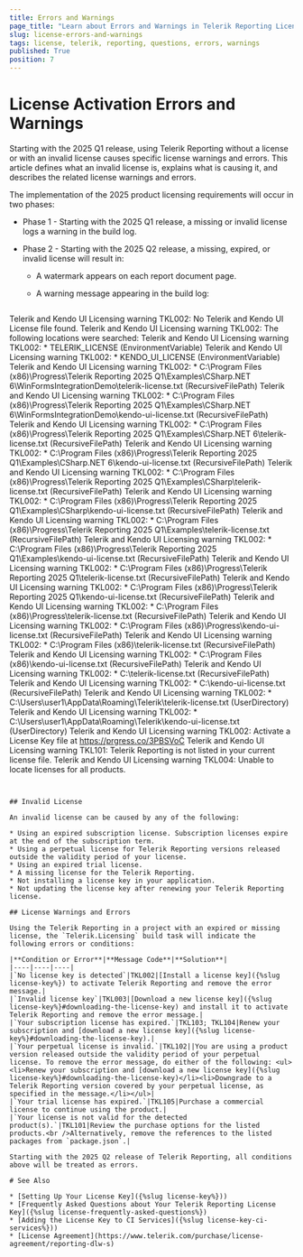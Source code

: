 ```yaml
---
title: Errors and Warnings
page_title: "Learn about Errors and Warnings in Telerik Reporting Licensing."
slug: license-errors-and-warnings
tags: license, telerik, reporting, questions, errors, warnings
published: True
position: 7
---
```


# License Activation Errors and Warnings

Starting with the 2025 Q1 release, using Telerik Reporting without a license or with an invalid license causes specific license warnings and errors. This article defines what an invalid license is, explains what is causing it, and describes the related license warnings and errors.

The implementation of the 2025 product licensing requirements will occur in two phases:

* Phase 1 - Starting with the 2025 Q1 release, a missing or invalid license logs a warning in the build log.
* Phase 2 - Starting with the 2025 Q2 release, a missing, expired, or invalid license will result in:

  - A watermark appears on each report document page.
  - A warning message appearing in the build log:

    ````
Telerik and Kendo UI Licensing warning TKL002: No Telerik and Kendo UI License file found.
    Telerik and Kendo UI Licensing warning TKL002: The following locations were searched:
    Telerik and Kendo UI Licensing warning TKL002:  * TELERIK_LICENSE (EnvironmentVariable)
    Telerik and Kendo UI Licensing warning TKL002:  * KENDO_UI_LICENSE (EnvironmentVariable)
    Telerik and Kendo UI Licensing warning TKL002:  * C:\Program Files (x86)\Progress\Telerik Reporting 2025 Q1\Examples\CSharp\.NET 6\WinFormsIntegrationDemo\telerik-license.txt (RecursiveFilePath)
    Telerik and Kendo UI Licensing warning TKL002:  * C:\Program Files (x86)\Progress\Telerik Reporting 2025 Q1\Examples\CSharp\.NET 6\WinFormsIntegrationDemo\kendo-ui-license.txt (RecursiveFilePath)
    Telerik and Kendo UI Licensing warning TKL002:  * C:\Program Files (x86)\Progress\Telerik Reporting 2025 Q1\Examples\CSharp\.NET 6\telerik-license.txt (RecursiveFilePath)
    Telerik and Kendo UI Licensing warning TKL002:  * C:\Program Files (x86)\Progress\Telerik Reporting 2025 Q1\Examples\CSharp\.NET 6\kendo-ui-license.txt (RecursiveFilePath)
    Telerik and Kendo UI Licensing warning TKL002:  * C:\Program Files (x86)\Progress\Telerik Reporting 2025 Q1\Examples\CSharp\telerik-license.txt (RecursiveFilePath)
    Telerik and Kendo UI Licensing warning TKL002:  * C:\Program Files (x86)\Progress\Telerik Reporting 2025 Q1\Examples\CSharp\kendo-ui-license.txt (RecursiveFilePath)
    Telerik and Kendo UI Licensing warning TKL002:  * C:\Program Files (x86)\Progress\Telerik Reporting 2025 Q1\Examples\telerik-license.txt (RecursiveFilePath)
    Telerik and Kendo UI Licensing warning TKL002:  * C:\Program Files (x86)\Progress\Telerik Reporting 2025 Q1\Examples\kendo-ui-license.txt (RecursiveFilePath)
    Telerik and Kendo UI Licensing warning TKL002:  * C:\Program Files (x86)\Progress\Telerik Reporting 2025 Q1\telerik-license.txt (RecursiveFilePath)
    Telerik and Kendo UI Licensing warning TKL002:  * C:\Program Files (x86)\Progress\Telerik Reporting 2025 Q1\kendo-ui-license.txt (RecursiveFilePath)
    Telerik and Kendo UI Licensing warning TKL002:  * C:\Program Files (x86)\Progress\telerik-license.txt (RecursiveFilePath)
    Telerik and Kendo UI Licensing warning TKL002:  * C:\Program Files (x86)\Progress\kendo-ui-license.txt (RecursiveFilePath)
    Telerik and Kendo UI Licensing warning TKL002:  * C:\Program Files (x86)\telerik-license.txt (RecursiveFilePath)
    Telerik and Kendo UI Licensing warning TKL002:  * C:\Program Files (x86)\kendo-ui-license.txt (RecursiveFilePath)
    Telerik and Kendo UI Licensing warning TKL002:  * C:\telerik-license.txt (RecursiveFilePath)
    Telerik and Kendo UI Licensing warning TKL002:  * C:\kendo-ui-license.txt (RecursiveFilePath)
    Telerik and Kendo UI Licensing warning TKL002:  * C:\Users\user1\AppData\Roaming\Telerik\telerik-license.txt (UserDirectory)
    Telerik and Kendo UI Licensing warning TKL002:  * C:\Users\user1\AppData\Roaming\Telerik\kendo-ui-license.txt (UserDirectory)
    Telerik and Kendo UI Licensing warning TKL002: Activate a License Key file at https://prgress.co/3PBSVoC
    Telerik and Kendo UI Licensing warning TKL101: Telerik Reporting is not listed in your current license file.
    Telerik and Kendo UI Licensing warning TKL004: Unable to locate licenses for all products.
````


## Invalid License

An invalid license can be caused by any of the following:

* Using an expired subscription license. Subscription licenses expire at the end of the subscription term.
* Using a perpetual license for Telerik Reporting versions released outside the validity period of your license.
* Using an expired trial license.
* A missing license for the Telerik Reporting.
* Not installing a license key in your application.
* Not updating the license key after renewing your Telerik Reporting license.

## License Warnings and Errors

Using the Telerik Reporting in a project with an expired or missing license, the `Telerik.Licensing` build task will indicate the following errors or conditions:

|**Condition or Error**|**Message Code**|**Solution**|
|----|----|----|
|`No license key is detected`|TKL002|[Install a license key]({%slug license-key%}) to activate Telerik Reporting and remove the error message.|
|`Invalid license key`|TKL003|[Download a new license key]({%slug license-key%}#downloading-the-license-key) and install it to activate Telerik Reporting and remove the error message.|
|`Your subscription license has expired.`|TKL103; TKL104|Renew your subscription and [download a new license key]({%slug license-key%}#downloading-the-license-key).|
|`Your perpetual license is invalid.`|TKL102||You are using a product version released outside the validity period of your perpetual license. To remove the error message, do either of the following: <ul><li>Renew your subscription and [download a new license key]({%slug license-key%}#downloading-the-license-key)</li><li>Downgrade to a Telerik Reporting version covered by your perpetual license, as specified in the message.</li></ul>|
|`Your trial license has expired.`|TKL105|Purchase a commercial license to continue using the product.|
|`Your license is not valid for the detected product(s).`|TKL101|Review the purchase options for the listed products.<br />Alternatively, remove the references to the listed packages from `package.json`.|

Starting with the 2025 Q2 release of Telerik Reporting, all conditions above will be treated as errors.

# See Also

* [Setting Up Your License Key]({%slug license-key%}))
* [Frequently Asked Questions about Your Telerik Reporting License Key]({%slug license-frequently-asked-questions%})
* [Adding the License Key to CI Services]({%slug license-key-ci-services%}))
* [License Agreement](https://www.telerik.com/purchase/license-agreement/reporting-dlw-s)
